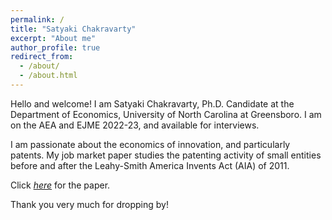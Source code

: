 ```yaml
---
permalink: /
title: "Satyaki Chakravarty"
excerpt: "About me"
author_profile: true
redirect_from: 
  - /about/
  - /about.html
---
```


Hello and welcome! I am Satyaki Chakravarty, Ph.D. Candidate at the Department of Economics, University of North Carolina at Greensboro. I am on the AEA and EJME 2022-23, and available for interviews.

I am passionate about the economics of innovation, and particularly patents. My job market paper studies the patenting activity of small entities before and after the Leahy-Smith America Invents Act (AIA) of 2011.

Click [*here*](https://satyaki4.github.io/files/JMP_satyaki.pdf) for the paper.

Thank you very much for dropping by!